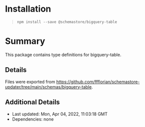 # Installation
> `npm install --save @schemastore/bigquery-table`

# Summary
This package contains type definitions for bigquery-table.

## Details
Files were exported from https://github.com/ffflorian/schemastore-updater/tree/main/schemas/bigquery-table.

## Additional Details
* Last updated: Mon, Apr 04, 2022, 11:03:18 GMT
* Dependencies: none
